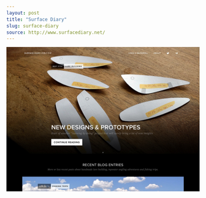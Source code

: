 ```yaml
---
layout: post
title: "Surface Diary"
slug: surface-diary
source: http://www.surfacediary.net/
---
```


<img src="/assets/img/screenshots/surface-diary.jpg">
